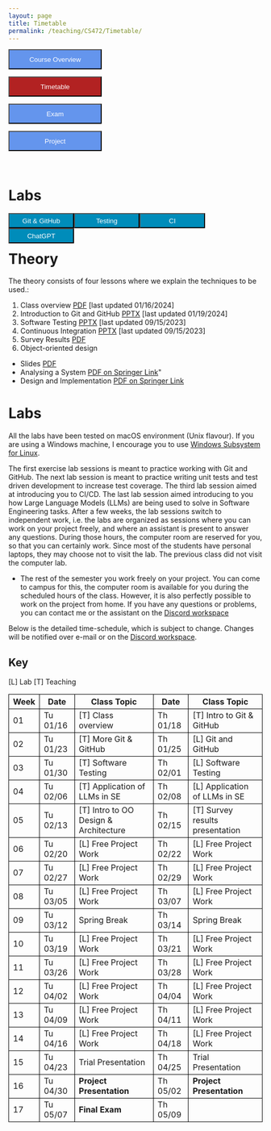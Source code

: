 ```yaml
---
layout: page
title: Timetable
permalink: /teaching/CS472/Timetable/
---
```

<form action="/teaching/CS472/">
    <input type="submit" style="background-color:cornflowerblue;color:white;width:185px;
height:40px;" value="Course Overview" />
</form>

<form action="/teaching/CS472/Timetable/">
    <input type="submit" style="background-color:firebrick;color:white;width:185px;
height:40px;" value="Timetable" />
</form>
<form action="/teaching/CS472/Exam/">
    <input type="submit" style="background-color:cornflowerblue;color:white;width:185px;
height:40px;" value="Exam" />
</form>
<form action="/teaching/CS472/project/">
    <input type="submit" style="background-color:cornflowerblue;color:white;width:185px;
height:40px;" value="Project" />
</form>

<br/>

Labs
=======

<div class="main-component">
<form action="/teaching/CS472/Timetable/Git_and_GitHub/">
    <input type="submit" style="background-color:#008CBA;float:left; color:white;width:130px;
height:30px;" value="Git & GitHub" />
</form>
<form action="/teaching/CS472/Timetable/dynamic_analysis/">
    <input type="submit" style="background-color:#008CBA;float:left;color:white;width:130px;
height:30px;" value="Testing" />
</form>
<form action="/teaching/CS472/Timetable/CI/">
    <input type="submit" style="background-color:#008CBA;float:left;color:white;width:130px;
height:30px;" value="CI" />
</form>
<form action="/teaching/CS472/Timetable/GPT/">
    <input type="submit" style="background-color:#008CBA;float:left;color:white;width:130px;
height:30px;" value="ChatGPT" />
</form>
</div>

<br/>
<br/>

Theory
========
The theory consists of four lessons where we explain the techniques to be used.: 
1. Class overview [PDF](ClassOverview.pdf) [last updated 01/16/2024]
2. Introduction to Git and GitHub [PPTX](Git-and-GitHub.pptx) [last updated 01/19/2024]
3. Software Testing [PPTX](Testing-2033-fall.pptx) [last updated 09/15/2023]
4. Continuous Integration [PPTX](CI-CD.pptx) [last updated 09/15/2023]
5. Survey Results [PDF](Survey_Presentation.pdf)
6. Object-oriented design 
  * Slides [PDF](OOD-V2.pptx)
  * Analysing a System [PDF on Springer Link](https://link.springer.com/chapter/10.1007/978-3-319-24280-4_6)"
  * Design and Implementation [PDF on Springer Link](https://link.springer.com/chapter/10.1007/978-3-319-24280-4_7)

Labs
========
All the labs have been tested on macOS environment (Unix flavour). If you are using a Windows machine, I encourage you to use
[Windows Subsystem for Linux](https://learn.microsoft.com/en-us/windows/wsl/about). 

The first exercise lab sessions is meant to practice working with Git and GitHub.
The next lab session is meant to practice writing unit tests and test driven development to increase test coverage.
The third lab session aimed at introducing you to CI/CD. 
The last lab session aimed introducing to you how Large Language Models (LLMs) are being used to solve in Software Engineering tasks. 
After a few weeks, the lab sessions switch to independent work, i.e. the labs are organized as sessions where you can work on your project freely, and where an assistant is 
present to answer any questions. During those hours, the computer room are reserved for you, 
so that you can certainly work. Since most of the students have personal laptops, they may choose not to
visit the lab. The previous class did not visit the computer lab.

* The rest of the semester you work freely on your project. You can come to campus for this, the 
computer room is available for you during the scheduled hours of the class. 
However, it is also perfectly possible to work on the project from home. If you have any questions 
or problems, you can contact me or the assistant on the [Discord workspace](https://discord.gg/CQUCUFTcDY)

Below is the detailed time-schedule, which is subject to change. Changes will be notified over 
e-mail or on the [Discord workspace](https://discord.gg/CQUCUFTcDY). 

## Key
[L] Lab
[T] Teaching

<table style="border-collapse:collapse;">
<tr >
<th style="border: 1px solid black;">Week</th>
<th style="border: 1px solid black;">Date</th>
<th style="border: 1px solid black;">Class Topic</th>
<th style="border: 1px solid black;">Date</th>
<th style="border: 1px solid black;">Class Topic</th>
</tr>

<tr>
<td style="border: 1px solid black;">01</td>
<td style="border: 1px solid black;">Tu 01/16</td>
<td style="border: 1px solid black;">[T] Class overview</td>
<td style="border: 1px solid black;">Th 01/18</td>
<td style="border: 1px solid black;">[T] Intro to Git & GitHub </td>
</tr>

<tr>
<td style="border: 1px solid black;">02</td>
<td style="border: 1px solid black;">Tu 01/23</td>
<td style="border: 1px solid black;">[T] More Git & GitHub</td>
<td style="border: 1px solid black;">Th 01/25 </td>
<td style="border: 1px solid black;">[L] Git and GitHub </td>
</tr>

<tr>
<td style="border: 1px solid black;">03</td>
<td style="border: 1px solid black;">Tu 01/30 </td>
<td style="border: 1px solid black;">[T] Software Testing </td>
<td style="border: 1px solid black;">Th 02/01 </td>
<td style="border: 1px solid black;">[L] Software Testing </td>
</tr>

<tr>
<td style="border: 1px solid black;">04</td>
<td style="border: 1px solid black;">Tu 02/06</td>
<td style="border: 1px solid black;">[T] Application of LLMs in SE</td>
<td style="border: 1px solid black;">Th 02/08 </td>
<td style="border: 1px solid black;">[L] Application of LLMs in SE</td>
</tr>

<tr>
<td style="border: 1px solid black;">05</td>
<td style="border: 1px solid black;">Tu 02/13</td>
<td style="border: 1px solid black;">[T] Intro to OO Design & Architecture</td>
<td style="border: 1px solid black;">Th 02/15 </td>
<td style="border: 1px solid black;">[T] Survey results presentation </td>
</tr>

<tr>
<td style="border: 1px solid black;">06</td>
<td style="border: 1px solid black;">Tu 02/20</td>
<td style="border: 1px solid black;">[L] Free Project Work</td>
<td style="border: 1px solid black;">Th 02/22 </td>
<td style="border: 1px solid black;">[L] Free Project Work </td>
</tr>

<tr>
<td style="border: 1px solid black;">07</td>
<td style="border: 1px solid black;">Tu 02/27</td>
<td style="border: 1px solid black;">[L] Free Project Work </td>
<td style="border: 1px solid black;">Th 02/29 </td>
<td style="border: 1px solid black;">[L] Free Project Work </td>
</tr>

<tr>
<td style="border: 1px solid black;">08</td>
<td style="border: 1px solid black;">Tu 03/05</td>
<td style="border: 1px solid black;">[L] Free Project Work</td>
<td style="border: 1px solid black;">Th 03/07 </td>
<td style="border: 1px solid black;">[L] Free Project Work </td>
</tr>

<tr>
<td style="border: 1px solid black;">09</td>
<td style="border: 1px solid black;">Tu 03/12</td>
<td style="border: 1px solid black;">Spring Break</td>
<td style="border: 1px solid black;">Th 03/14 </td>
<td style="border: 1px solid black;">Spring Break</td>
</tr>

<tr>
<td style="border: 1px solid black;">10</td>
<td style="border: 1px solid black;">Tu 03/19</td>
<td style="border: 1px solid black;">[L] Free Project Work</td>
<td style="border: 1px solid black;">Th 03/21 </td>
<td style="border: 1px solid black;">[L] Free Project Work </td>
</tr>

<tr>
<td style="border: 1px solid black;">11</td>
<td style="border: 1px solid black;">Tu 03/26</td>
<td style="border: 1px solid black;">[L] Free Project Work</td>
<td style="border: 1px solid black;">Th 03/28 </td>
<td style="border: 1px solid black;">[L] Free Project Work </td>
</tr>

<tr>
<td style="border: 1px solid black;">12</td>
<td style="border: 1px solid black;">Tu 04/02</td>
<td style="border: 1px solid black;">[L] Free Project Work</td>
<td style="border: 1px solid black;">Th 04/04 </td>
<td style="border: 1px solid black;">[L] Free Project Work </td>
</tr>

<tr>
<td style="border: 1px solid black;">13</td>
<td style="border: 1px solid black;">Tu 04/09</td>
<td style="border: 1px solid black;">[L] Free Project Work</td>
<td style="border: 1px solid black;">Th 04/11 </td>
<td style="border: 1px solid black;">[L] Free Project Work </td>
</tr>

<tr>
<td style="border: 1px solid black;">14</td>
<td style="border: 1px solid black;">Tu 04/16</td>
<td style="border: 1px solid black;">[L] Free Project Work </td>
<td style="border: 1px solid black;">Th 04/18 </td>
<td style="border: 1px solid black;">[L] Free Project Work </td>
</tr>

<tr>
<td style="border: 1px solid black;">15</td>
<td style="border: 1px solid black;">Tu 04/23</td>
<td style="border: 1px solid black;">Trial Presentation</td>
<td style="border: 1px solid black;">Th 04/25 </td>
<td style="border: 1px solid black;">Trial Presentation</td>
</tr>

<tr>
<td style="border: 1px solid black;">16</td>
<td style="border: 1px solid black;">Tu 04/30</td>
<td style="border: 1px solid black;"><b>Project Presentation</b></td>
<td style="border: 1px solid black;">Th 05/02 </td>
<td style="border: 1px solid black;"><b>Project Presentation</b></td>
</tr>

<tr>
<td style="border: 1px solid black;">17</td>
<td style="border: 1px solid black;">Tu 05/07</td>
<td style="border: 1px solid black;"><b>Final Exam</b></td>
<td style="border: 1px solid black;">Th 05/09 </td>
<td style="border: 1px solid black;"></td>
</tr>

</table>



